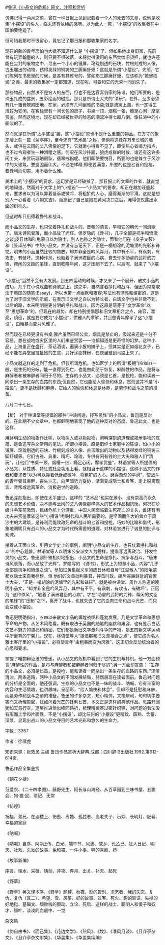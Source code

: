 #[鲁迅《小品文的危机》原文、注释和赏析](https://www.vrrw.net/wx/9653.html)

仿佛记得一两月之前，曾在一种日报上见到记载着一个人的死去的文章，说他是收集“小摆设”的名人，临末还有依稀的感喟，以为此人一死，“小摆设”的收集者在中国怕要绝迹了。

但可惜我那时不很留心，竟忘记了那日报和那收集家的名字。

现在的新的青年恐怕也大抵不知道什么是 “小摆设”了。但如果他出身旧家，先前曾有玩弄翰墨的人，则只要不很破落，未将觉得没用的东西卖给旧货担，就也许还能在尘封的废物之中，寻出一个小小的镜屏，玲珑剔透的石块，竹根刻成的人像，古玉雕出的动物，锈得发绿的铜铸的三脚癞虾蟆：这就是所谓“小摆设”。先前，它们陈列在书房里的时候，是各有其雅号的，譬如那三脚癞虾蟆，应该称为“蟾蜍砚滴”之类，最末的收集家一定都知道，现在呢，可要和它的光荣一同消失了。

那些物品，自然决不是穷人的东西，但也不是达官富翁家的陈设，他们所要的，是珠玉扎成的盆景，五彩绘画的磁瓶。那只是所谓士大夫的“清玩”。在外，至少必须有几十亩膏腴的田地，在家，必须有几间幽雅的书斋;就是流寓上海，也一定得生活较为安闲，在客栈里有一间长包的房子，书桌一顶，烟榻一张，瘾足心闲，摩挲赏鉴。然而这境地，现在却已经被世界的险恶的潮流冲得七颠八倒，像狂涛中的小船似的了。

然而就是在所谓“太平盛世”罢，这“小摆设”原也不是什么重要的物品。在方寸的象牙版上刻一篇《兰亭序》，至今还有“艺术品”之称，但倘将这挂在万里长城的墙头，或供在云冈的丈八佛像的足下，它就渺小得看不见了，即使热心者竭力指点，也不过令观者生一种滑稽之感。何况在风沙扑面，狼虎成群的时候，谁还有这许多闲工夫，来赏玩琥珀扇坠，翡翠戒指呢。他们即使要悦目，所要的也是耸立于风沙中的大建筑，要坚固而伟大，不必怎样精;即使要满意，所要的也是匕首和投枪，要锋利而切实，用不着什么雅。

美术上的“小摆设”的要求，这幻梦是已经破掉了，那日报上的文章的作者，就直觉的地知道。然而对于文学上的“小摆设”——“小品文”的要求，却正在越加旺盛起来，要求者以为可以靠着低诉或微吟，将粗犷的人心，磨得渐渐的平滑。这就是想别人一心看着《六朝文吉》，而忘记了自己是抱在黄河决口之后，淹得仅仅露出水面的树梢头。

但这时却只用得着挣扎和战斗。

而小品文的生存，也只仗着挣扎和战斗的。晋朝的清言，早和它的朝代一同消歇了。唐末诗风衰落，而小品放了光辉。但罗隐的《谗书》，几乎全部是抗争和愤激之谈;皮日休和陆龟蒙自以为隐士，别人也称之为隐士，而看他们在《皮子文薮》和《笠泽丛书》中的小品文，并没有忘记天下，正是一榻胡涂的泥塘里的光彩和锋铓。明末的小品虽然比较的颓放，却并非全是吟风弄月，其中有不平，有讽刺，有攻击，有破坏。这种作风，也触着了满洲君臣的心病，费去许多助虐的武将的刀锋，帮闲的文臣的笔锋，直到乾隆年间，这才压制下去了。以后呢，就来了 “小摆设”。

“小摆设”当然不会有大发展。到五四运动的时候，才又来了一个展开，散文小品的成功，几乎在小说戏曲和诗歌之上。这之中，自然含着挣扎和战斗，但因为常常取法于英国的随笔(Essay)，所以也带一点幽默和雍容;写法也有漂亮和缜密的，这是为了对于旧文学的示威，在表示旧文学之自以为特长者，白话文学也并非做不到。以后的路，本来明明是更分明的挣扎和战斗，因为这原是萌芽于“文学革命”以至“思想革命”的。但现在的趋势，却在特别提倡那和旧文章相合之点，雍容，漂亮，缜密，就是要它成为“小摆设”，供雅人的摩挲，并且想青年摩挲了这“小摆设”，由粗暴而变为风雅了。

然而现在已经更没有书桌;雅片虽然已经公卖，烟具是禁止的，吸起来还是十分不容易。想在战地或灾区里的人们来鉴赏罢——谁都知道是更奇怪的幻梦。这种小品，上海虽正在盛行，茶话酒谈，遍满小报的摊子上，但其实是正如烟花女子，已经不能在弄堂里拉扯她的生意，只好涂脂抹粉，在夜里躄到马路上来了。

小品文就这样的走到了危机。但我所谓危机，也如医学上的所谓“极期”(Krisis)一般，是生死的分歧，能一直得到死亡，也能由此至于恢复。麻醉性的作品，是将与麻醉者和被麻醉者同归于尽的。生存的小品文，必须是匕首，是投枪，能和读者一同杀出一条生存的血路的东西;但自然，它也能给人愉快和休息，然而这并不是“小摆设”，更不是抚慰和麻痹，它给人的愉快和休息是休养，是劳作和战斗之前的准备。

八月二十七日。



【析】 对于林语堂等提倡的那种“冲淡闲适，抒写灵性”的小品文，鲁迅是反对的。在此期不少文章中，也都鲜明地表现了他的这种反对的态度。鲁迅此文，也是这样。

用鲜明生动的物象作比喻，以物拟人或以物拟物，阐明深刻的道理或揭示事物的底蕴，是鲁迅写杂文常用的笔法。所谓小摆设，原是旧绅士家庭中的陈设，如小小的镜屏、玲珑剔透的石块、竹根刻成的人像、古玉雕出的动物以及锈得发绿的铜铸三脚虾蟆等。它们古雅、典重、精巧、玲珑，专供有闲有钱的士大夫和雅人们“清玩”，让他们“书桌一顶，烟榻一张，瘾足心闲，摩挲赏鉴”。林语堂等人所提倡的小品文，从性质、特征或社会功用上看，就相当于这样的小摆设。这种小品文的作者和要求者“以为可以靠着低诉或微吟，将粗犷的人心。磨得渐渐的平滑”，使战斗的青年受其麻醉，丧失斗志，向黑暗势力妥协，渐渐变成隐士和看客，走上脱离现实、背叛或远离革命、消极避世的道路。

鲁迅深刻指出，即使在太平盛世，这样的 “艺术品”也实在渺小，没有崇高而永久的思想艺术价值，决不能与云冈的丈八佛像那样伟大的艺术作品相抗衡。何况在阶级斗争空前激烈，民族危机十分深重，中国人民面临着生死存亡的关头，谁还有闲功夫来赏鉴摩挲这些“小摆设”呢!时代和人民所需要的，是坚固而伟大的耸立于风沙中的大建筑，是锋利而能致敌死命的战斗的匕首和投枪。巧妙的比喻和借代，形象地阐明只有战斗的小品文才为时代所需要的道理，对林语堂进行了诚恳的批评与劝诫。

接着从正面立论，引用文学史上的事例，阐明“小品文的生存，也只仗着挣扎和战斗”的中心题旨。林语堂等人以明末公安派文人为榜样，提倡写远离政治、抒发性灵的小品文。鲁迅则针锋相对地指出，小品文的生命是挣扎、抗争与战斗。“唐末诗风衰落，而小品放了光辉”。罗隐写的 《谗书》，形式上为短章小品，内容“几乎全部是抗争和愤激之谈”。参加过黄巢起义军的皮日休和自号“江湖散人”的陆龟蒙都以隐士来自我标榜，但 他们的文章批判暴君，抨击时政，痛斥寡廉鲜耻的官僚士大夫，“正是一榻胡涂的泥塘里的光彩和锋铓”。就是被林语堂、周作人称道的晚明小品文，“却并非全是吟风弄月，其中有不平，有讽刺，有攻击，有破坏”。正因为 “这种作风”，“触着了满洲君臣的心病”，才在“助虐的武将的刀锋，帮闲的文臣的笔锋”的“压制”之下，离开了战斗，也就失去了它的血肉生命和战斗光芒，而只会变成小摆设。

鲁迅更明确指出，五四以来散文小品的辉煌战绩和蓬勃发展，乃是文学革命和思想革命的产物。从艺术风格看，既有取法于英国的随笔的幽默和雍容，也有显示白话文艺术魅力的漂亮和缜密。它们都是新旧文学激烈斗争的产物，是五四新文学运动中所诞育的宁馨儿。现在，林语堂等人“提倡那和旧文章相合之点”，使它成为名人雅士客厅里的“小摆设”，必将使青年“由粗暴而变为风雅”，这正切合反动统治者的心愿和要求。

掌握了唯物辩证法的鲁迅，从小品文的危机中看到了它的生机与转机。他一方面预言“麻醉性的作品，是将与麻醉者和被麻醉者同归于尽的”;另一方面却宣告： “生存的小品文，必须是匕首，是投枪，能和读者一同杀出一条生存的血路的东西。”泾清渭浊，两条道路，两种小品文的不同发展结局，赫然展现在读者面前。鲁迅对问题的分析是全面的，他还强调，生存的小品文也不是一味的战斗、呐喊，它有丰富的内容和生活情趣，也讲趣味，呈丽彩，“给人愉快和休息”，但却不是抚慰和麻痹，而是劳作和战斗之前的准备。鲁迅的许多杂文，短小精悍，文笔犀利，句句切中要害而又析理周密，犹如闪着光芒的锋利匕首，本文正是这样的典范作品。思路开阔犹如天马行空，逐层推进恰似峰回路折，析理精微赛过密针织锦，对问题的看法没有形而上学和片面性，不是“小摆设”，却比任何的“小摆设”更精致、圆熟、含蓄、深厚，显现出战斗的小品文夺目的艺术光彩和悠久的生命力。

字数：3367

作者：徐啸虎

知识来源：张效民 主编.鲁迅作品赏析大辞典.成都：四川辞书出版社.1992.第612-614页.

鲁迅作品全集鉴赏

《朝花夕拾》

范爱农、《二十四孝图》、藤野先生、阿长与山海经、从百草园到三味书屋、五猖会、狗·猫·鼠、琐记、无常

《仿徨》

祝福、弟兄、在酒楼上、伤逝、离婚、孤独者、高老夫子、示众、长明灯、肥皂、幸福的家庭

《呐喊》

《呐喊》自序、阿Q正传、白光、端午节、风波、故乡、孔乙己、狂人日记、明天、社戏、头发的故事、兔和猫、一件小事、鸭的喜剧、药

《故事新编》

序言、理水、采薇、铸剑、非攻、奔月、出关、补天、起死

《野草》

《野草》英文译本序、《野草》题辞、秋夜、影的告别、求乞者、我的失恋、复仇、复仇〔其二〕、希望、雪、风筝、好的故事、过客、死火、狗的驳诘、失掉的好地狱、墓碣文、颓败线的颤动、立论、死后、这样的战士、聪明人和傻子和奴才、腊叶、淡淡的血痕中、一觉

杂文集

《伪自由书》、《而己集》、《花边文学》、《热风》、《坟》、《准风月谈》、《且介亭杂文》、《且介亭杂文附集》、《华盖集》、《华盖集续编》

